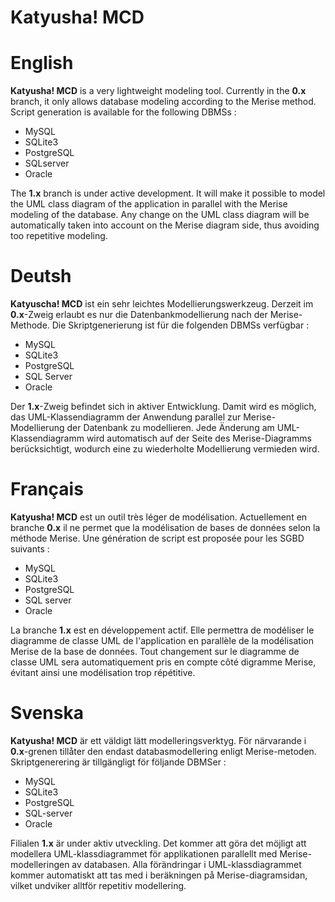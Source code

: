 # Katyusha! MCD

English
=======

**Katyusha! MCD** is a very lightweight modeling tool.
Currently in the **0.x** branch, it only allows database modeling according to the Merise method.
Script generation is available for the following DBMSs :
  - MySQL
  - SQLite3
  - PostgreSQL
  - SQLserver
  - Oracle

The **1.x** branch is under active development. It will make it possible to model the UML class diagram of the application in parallel with the Merise modeling of the database.
Any change on the UML class diagram will be automatically taken into account on the Merise diagram side, thus avoiding too repetitive modeling.

Deutsh
======

**Katyuscha! MCD** ist ein sehr leichtes Modellierungswerkzeug.
Derzeit im **0.x**-Zweig erlaubt es nur die Datenbankmodellierung nach der Merise-Methode.
Die Skriptgenerierung ist für die folgenden DBMSs verfügbar :
   - MySQL
   - SQLite3
   - PostgreSQL
   - SQL Server
   - Oracle

Der **1.x**-Zweig befindet sich in aktiver Entwicklung. Damit wird es möglich, das UML-Klassendiagramm der Anwendung parallel zur Merise-Modellierung der Datenbank zu modellieren.
Jede Änderung am UML-Klassendiagramm wird automatisch auf der Seite des Merise-Diagramms berücksichtigt, wodurch eine zu wiederholte Modellierung vermieden wird.

Français
========

**Katyusha! MCD** est un outil très léger de modélisation.
Actuellement en branche **0.x** il ne permet que la modélisation de bases de données selon la méthode Merise.
Une génération de script est proposée pour les SGBD suivants :
 - MySQL
 - SQLite3
 - PostgreSQL
 - SQL server
 - Oracle

La branche **1.x** est en développement actif. Elle permettra de modéliser le diagramme de classe UML de l'application en parallèle de la modélisation Merise de la base de données.
Tout changement sur le diagramme de classe UML sera automatiquement pris en compte côté digramme Merise, évitant ainsi une modélisation trop répétitive.

Svenska
=======

**Katyusha! MCD** är ett väldigt lätt modelleringsverktyg.
För närvarande i **0.x**-grenen tillåter den endast databasmodellering enligt Merise-metoden.
Skriptgenerering är tillgängligt för följande DBMSer :
   - MySQL
   - SQLite3
   - PostgreSQL
   - SQL-server
   - Oracle

Filialen **1.x** är under aktiv utveckling. Det kommer att göra det möjligt att modellera UML-klassdiagrammet för applikationen parallellt med Merise-modelleringen av databasen.
Alla förändringar i UML-klassdiagrammet kommer automatiskt att tas med i beräkningen på Merise-diagramsidan, vilket undviker alltför repetitiv modellering.
